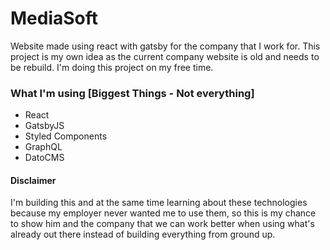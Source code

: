 # MediaSoft

Website made using react with gatsby for the company that I work for. 
This project is my own idea as the current company website is old and needs to be rebuild.
I'm doing this project on my free time.

### What I'm using [Biggest Things - Not everything]
* React
* GatsbyJS
* Styled Components
* GraphQL
* DatoCMS

#### Disclaimer

I'm building this and at the same time learning about these technologies because my employer never wanted me to use them, so this is my 
chance to show him and the company that we can work better when using what's already out there instead of building everything from ground up.